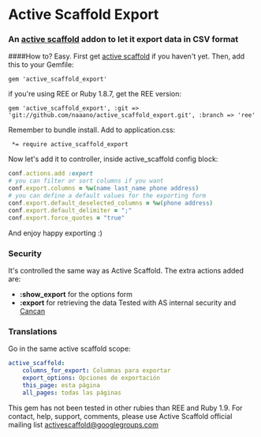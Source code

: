 # Active Scaffold Export
### An [active scaffold](https://github.com/activescaffold/active_scaffold) addon to let it export data in CSV format

####How to?
Easy. First get [active scaffold](https://github.com/activescaffold/active_scaffold) if you haven't yet. 
Then, add this to your Gemfile:
```
gem 'active_scaffold_export'
```
if you're using REE or Ruby 1.8.7, get the REE version:
```
gem 'active_scaffold_export', :git => 'git://github.com/naaano/active_scaffold_export.git', :branch => 'ree'
```
Remember to bundle install.
Add to application.css:
```
 *= require active_scaffold_export
```

Now let's add it to controller, inside active_scaffold config block:
```ruby
conf.actions.add :export
# you can filter or sort columns if you want
conf.export.columns = %w(name last_name phone address) 
# you can define a default values for the exporting form
conf.export.default_deselected_columns = %w(phone address)
conf.export.default_delimiter = ";"
conf.export.force_quotes = "true"
```
And enjoy happy exporting :)

### Security
It's controlled the same way as Active Scaffold. The extra actions added are:
* **:show_export** for the options form
* **:export** for retrieving the data
Tested with AS internal security and [Cancan](https://github.com/ryanb/cancan)

### Translations 
Go in the same active scaffold scope:
```yaml
active_scaffold:
    columns_for_export: Columnas para exportar
    export_options: Opciones de exportación
    this_page: esta página
    all_pages: todas las páginas 
```

This gem has not been tested in other rubies than REE and Ruby 1.9. 
For contact, help, support, comments, please use Active Scaffold official mailing list  activescaffold@googlegroups.com

